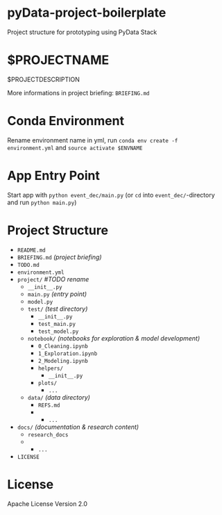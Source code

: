 # pyData-project-boilerplate
Project structure for prototyping using PyData Stack

# $PROJECTNAME
$PROJECTDESCRIPTION

More informations in project briefing: `BRIEFING.md`

# Conda Environment
Rename environment name in yml, run `conda env create -f environment.yml` and `source activate $ENVNAME`

# App Entry Point
Start app with `python event_dec/main.py` (or `cd` into `event_dec/`-directory and run `python main.py`)

# Project Structure
* `README.md`
* `BRIEFING.md` _(project briefing)_
* `TODO.md`
* `environment.yml`
* `project/` _#TODO rename_
    * `__init__.py`
    * `main.py` _(entry point)_
    * `model.py`
    * `test/` _(test directory)_
        * `__init__.py`
        * `test_main.py`
        * `test_model.py`
    * `notebook/` _(notebooks for exploration & model development)_
        * `0_Cleaning.ipynb`
        * `1_Exploration.ipynb`
        * `2_Modeling.ipynb`
        * `helpers/`
            * `__init__.py`
        * `plots/`
            * `...` 
    * `data/` _(data directory)_
        * `REFS.md`
        * * `...`
* `docs/` _(documentation & research content)_
    * `research_docs`
    * * `...`
* `LICENSE`

# License
Apache License Version 2.0
